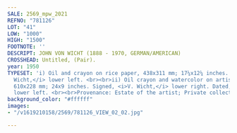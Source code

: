 ```yaml
---
SALE: 2569_mpw_2021
REFNO: "781126"
LOT: "41"
LOW: "1000"
HIGH: "1500"
FOOTNOTE: ''
DESCRIPT: JOHN VON WICHT (1888 - 1970, GERMAN/AMERICAN)
CROSSHEAD: Untitled, (Pair).
year: 1950
TYPESET: 'i) Oil and crayon on rice paper, 438x311 mm; 17¼x12¼ inches. Signed, <i>V.
  Wicht,</i> lower left. <br><br>ii) Oil crayon and watercolor on artists board, 1950.
  610x228 mm; 24x9 inches. Signed, <i>V. Wicht,</i> lower right. Dated, <i>May, 1950,</i>
  lower left. <br><br>Provenance: Estate of the artist; Private collection, NJ.'
background_color: "#ffffff"
images:
- "/v1619210158/2569/781126_VIEW_02_02.jpg"

---
```


